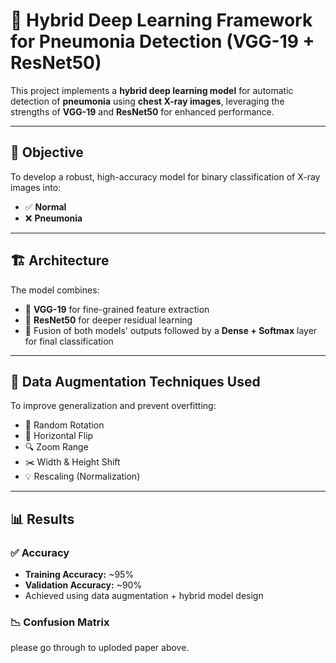 
# 🧠 Hybrid Deep Learning Framework for Pneumonia Detection (VGG-19 + ResNet50)

This project implements a **hybrid deep learning model** for automatic detection of **pneumonia** using **chest X-ray images**, leveraging the strengths of **VGG-19** and **ResNet50** for enhanced performance.

---

## 🎯 Objective

To develop a robust, high-accuracy model for binary classification of X-ray images into:
- ✅ **Normal**
- ❌ **Pneumonia**

---

## 🏗️ Architecture

The model combines:
- 🔬 **VGG-19** for fine-grained feature extraction
- 🧱 **ResNet50** for deeper residual learning
- 🧠 Fusion of both models' outputs followed by a **Dense + Softmax** layer for final classification

---

## 🧪 Data Augmentation Techniques Used

To improve generalization and prevent overfitting:
- 📐 Random Rotation
- 🔄 Horizontal Flip
- 🔍 Zoom Range
- ✂️ Width & Height Shift
- 💡 Rescaling (Normalization)

---

## 📊 Results

### ✅ Accuracy
- **Training Accuracy:** ~95%
- **Validation Accuracy:** ~90%
- Achieved using data augmentation + hybrid model design

### 📉 Confusion Matrix
please go through to uploded paper above.
